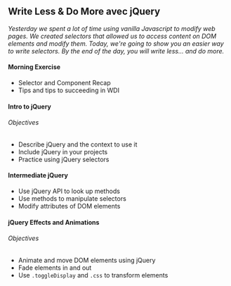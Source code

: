 ## Write Less & Do More avec jQuery

*Yesterday we spent a lot of time using vanilla Javascript to modify web pages. We created selectors that allowed us to access content on DOM elements and modify them. Today, we're going to show you an easier way to write selectors. By the end of the day, you will write less... and do more.*

#### Morning Exercise

* Selector and Component Recap
* Tips and tips to succeeding in WDI

#### Intro to jQuery

###### Objectives

* Describe jQuery and the context to use it
* Include jQuery in your projects
* Practice using jQuery selectors

#### Intermediate jQuery

* Use jQuery API to look up methods
* Use methods to manipulate selectors
* Modify attributes of DOM elements

#### jQuery Effects and Animations

###### Objectives

* Animate and move DOM elements using jQuery
* Fade elements in and out
* Use `.toggleDisplay` and `.css` to transform elements
